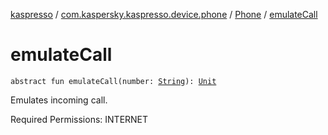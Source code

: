 [kaspresso](../../index.md) / [com.kaspersky.kaspresso.device.phone](../index.md) / [Phone](index.md) / [emulateCall](./emulate-call.md)

# emulateCall

`abstract fun emulateCall(number: `[`String`](https://kotlinlang.org/api/latest/jvm/stdlib/kotlin/-string/index.html)`): `[`Unit`](https://kotlinlang.org/api/latest/jvm/stdlib/kotlin/-unit/index.html)

Emulates incoming call.

Required Permissions: INTERNET

